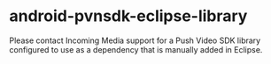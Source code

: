 android-pvnsdk-eclipse-library
==============================

Please contact Incoming Media support for a Push Video SDK library configured to use as a dependency that is manually added in Eclipse. 
